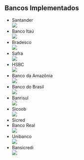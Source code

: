 ## Bancos Implementados

* Santander <br>![](http://download-codeplex.sec.s-msft.com/Download?ProjectName=boletonet&DownloadId=43321)
* Banco Itaú <br>
![](http://download-codeplex.sec.s-msft.com/Download?ProjectName=boletonet&DownloadId=21019)
* Bradesco <br>
![](http://download-codeplex.sec.s-msft.com/Download?ProjectName=boletonet&DownloadId=21020)
* Safra <br>
![](http://download-codeplex.sec.s-msft.com/Download?ProjectName=boletonet&DownloadId=21021)
* HSBC <br>
![](http://download-codeplex.sec.s-msft.com/Download?ProjectName=boletonet&DownloadId=23555)
* Banco da Amazônia <br>
![](http://download-codeplex.sec.s-msft.com/Download?ProjectName=boletonet&DownloadId=33352)
* Banco do Brasil <br>
![](http://download-codeplex.sec.s-msft.com/Download?ProjectName=boletonet&DownloadId=33353)
* Banrisul <br>
![](http://download-codeplex.sec.s-msft.com/Download?ProjectName=boletonet&DownloadId=43322)
* Sicoob <br>
![](http://download-codeplex.sec.s-msft.com/Download?ProjectName=boletonet&DownloadId=358105)
* Sicred
* Banco Real <br>
![](http://download-codeplex.sec.s-msft.com/Download?ProjectName=boletonet&DownloadId=21018)
* Unibanco <br>
![](http://download-codeplex.sec.s-msft.com/Download?ProjectName=boletonet&DownloadId=34468)
* Bansicredi <br>
![](http://download-codeplex.sec.s-msft.com/Download?ProjectName=boletonet&DownloadId=528045)